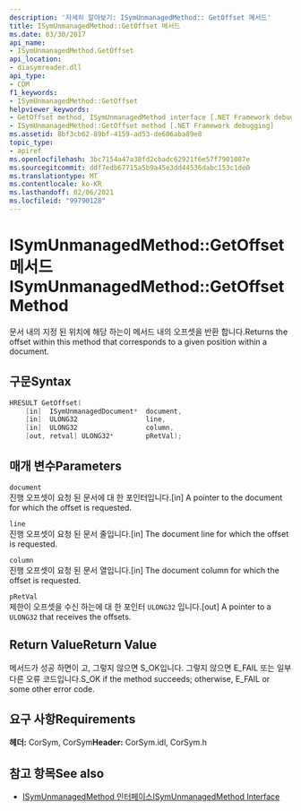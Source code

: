 ```yaml
---
description: '자세히 알아보기: ISymUnmanagedMethod:: GetOffset 메서드'
title: ISymUnmanagedMethod::GetOffset 메서드
ms.date: 03/30/2017
api_name:
- ISymUnmanagedMethod.GetOffset
api_location:
- diasymreader.dll
api_type:
- COM
f1_keywords:
- ISymUnmanagedMethod::GetOffset
helpviewer_keywords:
- GetOffset method, ISymUnmanagedMethod interface [.NET Framework debugging]
- ISymUnmanagedMethod::GetOffset method [.NET Framework debugging]
ms.assetid: 8bf3cb62-89bf-4159-ad53-de606aba89e8
topic_type:
- apiref
ms.openlocfilehash: 3bc7154a47a38fd2cbadc62921f6e57f7901087e
ms.sourcegitcommit: ddf7edb67715a5b9a45e3dd44536dabc153c1de0
ms.translationtype: MT
ms.contentlocale: ko-KR
ms.lasthandoff: 02/06/2021
ms.locfileid: "99790128"
---
```

# <a name="isymunmanagedmethodgetoffset-method"></a><span data-ttu-id="9cb9c-103">ISymUnmanagedMethod::GetOffset 메서드</span><span class="sxs-lookup"><span data-stu-id="9cb9c-103">ISymUnmanagedMethod::GetOffset Method</span></span>

<span data-ttu-id="9cb9c-104">문서 내의 지정 된 위치에 해당 하는이 메서드 내의 오프셋을 반환 합니다.</span><span class="sxs-lookup"><span data-stu-id="9cb9c-104">Returns the offset within this method that corresponds to a given position within a document.</span></span>  
  
## <a name="syntax"></a><span data-ttu-id="9cb9c-105">구문</span><span class="sxs-lookup"><span data-stu-id="9cb9c-105">Syntax</span></span>  
  
```cpp  
HRESULT GetOffset(  
    [in]  ISymUnmanagedDocument*  document,  
    [in]  ULONG32                 line,  
    [in]  ULONG32                 column,  
    [out, retval] ULONG32*        pRetVal);  
```  
  
## <a name="parameters"></a><span data-ttu-id="9cb9c-106">매개 변수</span><span class="sxs-lookup"><span data-stu-id="9cb9c-106">Parameters</span></span>  

 `document`  
 <span data-ttu-id="9cb9c-107">진행 오프셋이 요청 된 문서에 대 한 포인터입니다.</span><span class="sxs-lookup"><span data-stu-id="9cb9c-107">[in] A pointer to the document for which the offset is requested.</span></span>  
  
 `line`  
 <span data-ttu-id="9cb9c-108">진행 오프셋이 요청 된 문서 줄입니다.</span><span class="sxs-lookup"><span data-stu-id="9cb9c-108">[in] The document line for which the offset is requested.</span></span>  
  
 `column`  
 <span data-ttu-id="9cb9c-109">진행 오프셋이 요청 된 문서 열입니다.</span><span class="sxs-lookup"><span data-stu-id="9cb9c-109">[in] The document column for which the offset is requested.</span></span>  
  
 `pRetVal`  
 <span data-ttu-id="9cb9c-110">제한이 오프셋을 수신 하는에 대 한 포인터 `ULONG32` 입니다.</span><span class="sxs-lookup"><span data-stu-id="9cb9c-110">[out] A pointer to a `ULONG32` that receives the offsets.</span></span>  
  
## <a name="return-value"></a><span data-ttu-id="9cb9c-111">Return Value</span><span class="sxs-lookup"><span data-stu-id="9cb9c-111">Return Value</span></span>  

 <span data-ttu-id="9cb9c-112">메서드가 성공 하면이 고, 그렇지 않으면 S_OK입니다. 그렇지 않으면 E_FAIL 또는 일부 다른 오류 코드입니다.</span><span class="sxs-lookup"><span data-stu-id="9cb9c-112">S_OK if the method succeeds; otherwise, E_FAIL or some other error code.</span></span>  
  
## <a name="requirements"></a><span data-ttu-id="9cb9c-113">요구 사항</span><span class="sxs-lookup"><span data-stu-id="9cb9c-113">Requirements</span></span>  

 <span data-ttu-id="9cb9c-114">**헤더:** CorSym, CorSym</span><span class="sxs-lookup"><span data-stu-id="9cb9c-114">**Header:** CorSym.idl, CorSym.h</span></span>  
  
## <a name="see-also"></a><span data-ttu-id="9cb9c-115">참고 항목</span><span class="sxs-lookup"><span data-stu-id="9cb9c-115">See also</span></span>

- [<span data-ttu-id="9cb9c-116">ISymUnmanagedMethod 인터페이스</span><span class="sxs-lookup"><span data-stu-id="9cb9c-116">ISymUnmanagedMethod Interface</span></span>](isymunmanagedmethod-interface.md)
